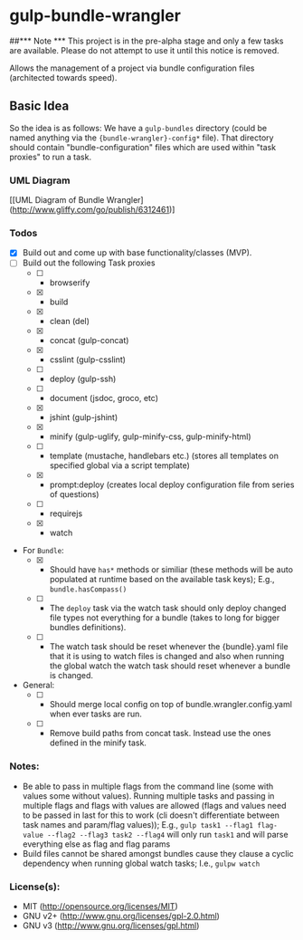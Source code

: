 gulp-bundle-wrangler
====================

##*** Note ***
This project is in the pre-alpha stage and only a few tasks are available.
Please do not attempt to use it until this notice is removed.

Allows the management of a project via bundle configuration files (architected towards speed).

## Basic Idea
So the idea is as follows:
  We have a `gulp-bundles` directory (could be named anything via the `{bundle-wrangler}-config*` file).
That directory should contain "bundle-configuration" files which are used within "task proxies" to run a
 task.

### UML Diagram
[[UML Diagram of Bundle Wrangler] (http://www.gliffy.com/go/publish/6312461)]

### Todos

- [X] Build out and come up with base functionality/classes (MVP).
- [ ] Build out the following Task proxies
	- [ ] - browserify
	- [x] - build
	- [X] - clean (del)
	- [X] - concat (gulp-concat)
	- [X] - csslint (gulp-csslint)
	- [ ] - deploy (gulp-ssh)
	- [ ] - document (jsdoc, groco, etc)
	- [X] - jshint (gulp-jshint)
	- [X] - minify (gulp-uglify, gulp-minify-css, gulp-minify-html)
	- [ ] - template (mustache, handlebars etc.) (stores all templates on specified global via a script
	template)
	- [X] - prompt:deploy (creates local deploy configuration file from series of questions)
	- [ ] - requirejs
	- [X] - watch
- For `Bundle`:
	- [X] - Should have `has*` methods or similiar (these methods will be auto populated at runtime based
	on the available task keys);  E.g., `bundle.hasCompass()`
	- [ ] - The `deploy` task via the watch task should only deploy changed file types not everything for
	 a bundle (takes to long for bigger bundles definitions).
	- [ ] - The watch task should be reset whenever the {bundle}.yaml file that it is using to watch files
	 is changed and also when running the global watch the watch task should reset whenever a bundle is
	  changed.
- General:
	- [ ] - Should merge local config on top of bundle.wrangler.config.yaml when ever tasks are run.
	- [ ] - Remove build paths from concat task.  Instead use the ones defined in the minify task.
### Notes:
- Be able to pass in multiple flags from the command line (some with values some without values).  Running
 multiple tasks and passing in multiple flags and flags with values are allowed  (flags and values need to
  be passed in last for this to work (cli doesn't differentiate between task names and param/flag values));
    E.g., `gulp task1 --flag1 flag-value --flag2 --flag3 task2 --flag4` will only run `task1` and will parse
    everything else as flag and flag params
- Build files cannot be shared amongst bundles cause they clause a cyclic dependency when running global
 watch tasks;  I.e., `gulpw watch`

### License(s):
- MIT (http://opensource.org/licenses/MIT)
- GNU v2+ (http://www.gnu.org/licenses/gpl-2.0.html)
- GNU v3 (http://www.gnu.org/licenses/gpl.html)
